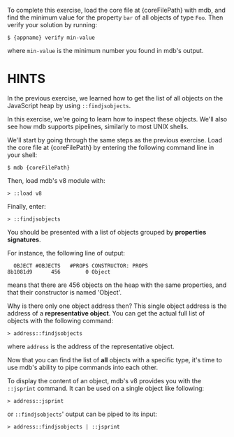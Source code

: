 To complete this exercise, load the core file at {coreFilePath} with mdb, and
find the minimum value for the property `bar` of all objects of type `Foo`.
Then verify your solution by running:
```
$ {appname} verify min-value
```
where `min-value` is the minimum number you found in mdb's output.

# HINTS

In the previous exercise, we learned how to get the list of all objects on the
JavaScript heap by using `::findjsobjects`.

In this exercise, we're going to learn how to inspect these objects. We'll
also see how mdb supports pipelines, similarly to most UNIX shells.

We'll start by going through the same steps as the previous exercise. Load the
core file at {coreFilePath} by entering the following command line in your
shell:
```
$ mdb {coreFilePath}
```

Then, load mdb's v8 module with:

```
> ::load v8
```

Finally, enter:

```
> ::findjsobjects
```

You should be presented with a list of objects grouped by __properties
signatures__.

For instance, the following line of output:
```
  OBJECT #OBJECTS   #PROPS CONSTRUCTOR: PROPS
8b1081d9      456        0 Object
```
means that there are 456 objects on the heap with the same properties, and
that their constructor is named 'Object'.

Why is there only one object address then? This single object address is the
address of a __representative object__. You can get the actual full list of
objects with the following command:
```
> address::findjsobjects
```
where `address` is the address of the representative object.

Now that you can find the list of __all__ objects with a specific type, it's
time to use mdb's ability to pipe commands into each other.

To display the content of an object, mdb's v8 provides you with the
`::jsprint` command. It can be used on a single object like following:
```
> address::jsprint
```
or `::findjsobjects`' output can be piped to its input:
```
> address::findjsobjects | ::jsprint
```

